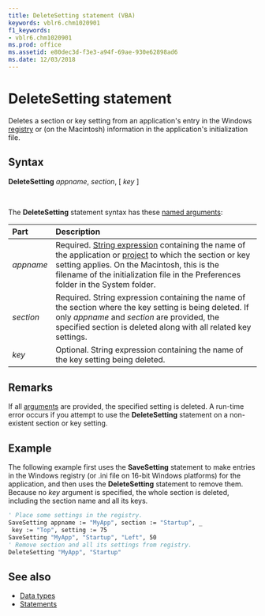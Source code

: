 ```yaml
---
title: DeleteSetting statement (VBA)
keywords: vblr6.chm1020901
f1_keywords:
- vblr6.chm1020901
ms.prod: office
ms.assetid: e80dec3d-f3e3-a94f-69ae-930e62898ad6
ms.date: 12/03/2018
---
```



# DeleteSetting statement

Deletes a section or key setting from an application's entry in the Windows [registry](../../Glossary/vbe-glossary.md#registry) or (on the Macintosh) information in the application's initialization file.

## Syntax

**DeleteSetting** _appname_, _section_, [ _key_ ]

<br/>

The **DeleteSetting** statement syntax has these [named arguments](../../Glossary/vbe-glossary.md#named-argument):

|Part|Description|
|:-----|:-----|
|_appname_|Required. [String expression](../../Glossary/vbe-glossary.md#string-expression) containing the name of the application or [project](../../Glossary/vbe-glossary.md#project) to which the section or key setting applies. On the Macintosh, this is the filename of the initialization file in the Preferences folder in the System folder.|
|_section_|Required. String expression containing the name of the section where the key setting is being deleted. If only _appname_ and _section_ are provided, the specified section is deleted along with all related key settings.|
|_key_|Optional. String expression containing the name of the key setting being deleted.|

## Remarks

If all [arguments](../../Glossary/vbe-glossary.md#argument) are provided, the specified setting is deleted. A run-time error occurs if you attempt to use the **DeleteSetting** statement on a non-existent section or key setting.

## Example

The following example first uses the **SaveSetting** statement to make entries in the Windows registry (or .ini file on 16-bit Windows platforms) for the application, and then uses the **DeleteSetting** statement to remove them. Because no _key_ argument is specified, the whole section is deleted, including the section name and all its keys.

```vb
' Place some settings in the registry. 
SaveSetting appname := "MyApp", section := "Startup", _ 
 key := "Top", setting := 75 
SaveSetting "MyApp", "Startup", "Left", 50 
' Remove section and all its settings from registry. 
DeleteSetting "MyApp", "Startup"
```

## See also

- [Data types](data-type-summary.md)
- [Statements](../statements.md)